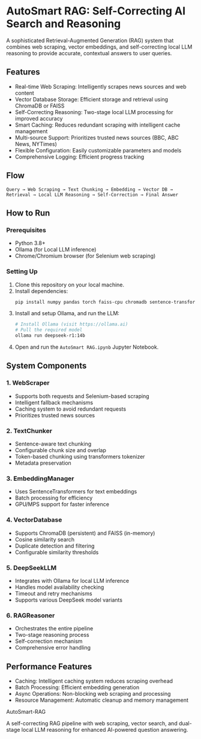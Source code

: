 # AutoSmart RAG: Self-Correcting AI Search and Reasoning

A sophisticated Retrieval-Augmented Generation (RAG) system that combines web scraping, vector embeddings, and self-correcting local LLM reasoning to provide accurate, contextual answers to user queries.

## Features

- Real-time Web Scraping: Intelligently scrapes news sources and web content
- Vector Database Storage: Efficient storage and retrieval using ChromaDB or FAISS
- Self-Correcting Reasoning: Two-stage local LLM processing for improved accuracy
- Smart Caching: Reduces redundant scraping with intelligent cache management
- Multi-source Support: Prioritizes trusted news sources (BBC, ABC News, NYTimes)
- Flexible Configuration: Easily customizable parameters and models
- Comprehensive Logging: Efficient progress tracking

## Flow

```
Query → Web Scraping → Text Chunking → Embedding → Vector DB → Retrieval → Local LLM Reasoning → Self-Correction → Final Answer
```

## How to Run

### Prerequisites

- Python 3.8+
- Ollama (for Local LLM inference)
- Chrome/Chromium browser (for Selenium web scraping)

### Setting Up

1. Clone this repository on your local machine.
2. Install dependencies:
   ```bash
   pip install numpy pandas torch faiss-cpu chromadb sentence-transformers selenium webdriver-manager requests aiohttp beautifulsoup4 nltk transformers ollama tqdm
   ```
3. Install and setup Ollama, and run the LLM:
   ```bash
   # Install Ollama (visit https://ollama.ai)
   # Pull the required model
   ollama run deepseek-r1:14b
   ```
4. Open and run the `AutoSmart RAG.ipynb` Jupyter Notebook.

## System Components

### 1. WebScraper
- Supports both requests and Selenium-based scraping
- Intelligent fallback mechanisms
- Caching system to avoid redundant requests
- Prioritizes trusted news sources

### 2. TextChunker
- Sentence-aware text chunking
- Configurable chunk size and overlap
- Token-based chunking using transformers tokenizer
- Metadata preservation

### 3. EmbeddingManager
- Uses SentenceTransformers for text embeddings
- Batch processing for efficiency
- GPU/MPS support for faster inference

### 4. VectorDatabase
- Supports ChromaDB (persistent) and FAISS (in-memory)
- Cosine similarity search
- Duplicate detection and filtering
- Configurable similarity thresholds

### 5. DeepSeekLLM
- Integrates with Ollama for local LLM inference
- Handles model availability checking
- Timeout and retry mechanisms
- Supports various DeepSeek model variants

### 6. RAGReasoner
- Orchestrates the entire pipeline
- Two-stage reasoning process
- Self-correction mechanism
- Comprehensive error handling

## Performance Features

- Caching: Intelligent caching system reduces scraping overhead
- Batch Processing: Efficient embedding generation
- Async Operations: Non-blocking web scraping and processing
- Resource Management: Automatic cleanup and memory management

AutoSmart-RAG   

A self-correcting RAG pipeline with web scraping, vector search, and dual-stage local LLM reasoning for enhanced AI-powered question answering.